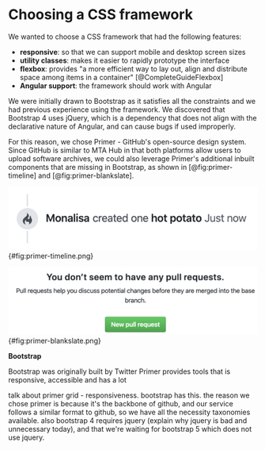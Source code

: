 # Choosing a CSS framework

We wanted to choose a CSS framework that had the following features:

- **responsive**: so that we can support mobile and desktop screen sizes
- **utility classes**: makes it easier to rapidly prototype the interface
- **flexbox**: provides "a more efficient way to lay out, align and distribute space among items in a container" [@CompleteGuideFlexbox]
- **Angular support**: the framework should work with Angular

We were initially drawn to Bootstrap as it satisfies all the constraints and we had previous experience using the framework. We discovered that Bootstrap 4 uses jQuery, which is a dependency that does not align with the declarative nature of Angular, and can cause bugs if used improperly.

For this reason, we chose Primer - GitHub's open-source design system. Since GitHub is similar to MTA Hub in that both platforms allow users to upload software archives, we could also leverage Primer's additional inbuilt components that are missing in Bootstrap, as shown in [@fig:primer-timeline] and [@fig:primer-blankslate].

!["The `TimelineItem` component is used to display items on a vertical timeline, connected by `TimelineItem-badge` elements." [@TimelinePrimerCSS]](chapters/30-design/assets/primer-timeline.png){#fig:primer-timeline.png}

!["Blankslates are for when there is a lack of content within a page or section. Use them as placeholders to tell users why something isn't there." [@BlankslatePrimerCSS]](chapters/30-design/assets/primer-blankslate.png){#fig:primer-blankslate.png}

**Bootstrap**

Bootstrap was originally built by Twitter
Primer provides tools that is responsive, accessible and has a lot

talk about primer grid - responsiveness. bootstrap has this. the reason we chose primer is because it's the backbone of github, and our service follows a similar format to github, so we have all the necessity taxonomies available. also bootstrap 4 requires jquery (explain why jquery is bad and unnecessary today), and that we're waiting for bootstrap 5 which does not use jquery.
